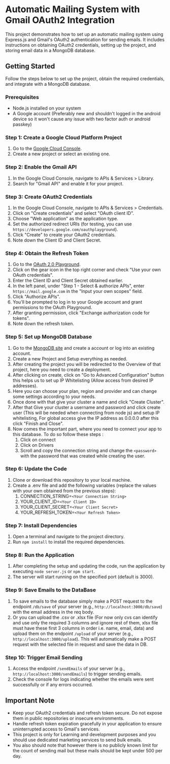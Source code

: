 # Automatic Mailing System with Gmail OAuth2 Integration

This project demonstrates how to set up an automatic mailing system using Express.js and Gmail's OAuth2 authentication for sending emails. It includes instructions on obtaining OAuth2 credentials, setting up the project, and storing email data in a MongoDB database.

## Getting Started

Follow the steps below to set up the project, obtain the required credentials, and integrate with a MongoDB database.

### Prerequisites

- Node.js installed on your system
- A Google account (Preferably new and shouldn't logged in the android device so it won't cause any issue with two factor auth or android passkey)

### Step 1: Create a Google Cloud Platform Project

1. Go to the [Google Cloud Console](https://console.cloud.google.com/).
2. Create a new project or select an existing one.

### Step 2: Enable the Gmail API

1. In the Google Cloud Console, navigate to APIs & Services > Library.
2. Search for "Gmail API" and enable it for your project.

### Step 3: Create OAuth2 Credentials

1. In the Google Cloud Console, navigate to APIs & Services > Credentials.
2. Click on "Create credentials" and select "OAuth client ID".
3. Choose "Web application" as the application type.
4. Set the authorized redirect URIs (for testing, you can use `https://developers.google.com/oauthplayground`).
5. Click "Create" to create your OAuth2 credentials.
6. Note down the Client ID and Client Secret.

### Step 4: Obtain the Refresh Token

1. Go to the [OAuth 2.0 Playground](https://developers.google.com/oauthplayground).
2. Click on the gear icon in the top right corner and check "Use your own OAuth credentials".
3. Enter the Client ID and Client Secret obtained earlier.
4. In the left panel, under "Step 1 - Select & authorize APIs", enter `https://mail.google.com` in the "Input your own scopes" field.
5. Click "Authorize APIs".
6. You'll be prompted to log in to your Google account and grant permissions to the OAuth Playground.
7. After granting permission, click "Exchange authorization code for tokens".
8. Note down the refresh token.

### Step 5: Set up MongoDB Database

1. Go to the [MongoDB site](https://www.mongodb.com/) and create a account or log into an existing account.
2. Create a new Project and Setup everything as needed.
3. After creating the project you will be redirected to the Overview of that project, here you need to create a deployment.
4. After clicking on create, click on "Go to Advanced Configuration" button this helps us to set up IP Whitelisting (Allow access from desired IP addresses).
5. Here you can choose your plan, region and provider and can change some settings according to your needs.
6. Once done with that give your cluster a name and click "Create Cluster".
7. After that Give your cluster a username and password and click create user (This will be needed when connecting from node js) and setup IP whitelisting, For global access give the IP address as 0.0.0.0 after this click "Finish and Close".
7. Now comes the important part, where you need to connect  your app to this database. To do so follow these steps :
    1. Click on connect
    2. Click on Drivers
    3. Scroll and copy the connection string and change the `<password>` with the password that was created while creating the user.


### Step 6: Update the Code

1. Clone or download this repository to your local machine.
2. Create a .env file and  add the following variables (replace the values with your own obtained from the previous steps):
    1. CONNECTION_STRING=`<Your Connection String>`
    2. YOUR_CLIENT_ID=`<Your Client ID>`
    3. YOUR_CLIENT_SECRET=`<Your Client Secret>`
    4. YOUR_REFRESH_TOKEN=`<Your Refresh Token>`

### Step 7: Install Dependencies

1. Open a terminal and navigate to the project directory.
2. Run `npm install` to install the required dependencies.

### Step 8: Run the Application

1. After completing the setup and updating the code, run the application by executing `node server.js` or `npm start`.
2. The server will start running on the specified port (default is 3000).

### Step 9: Save Emails to the DataBase

1. To save emails to the database simply make a POST request to the endpoint `/db/save` of your server (e.g., `http://localhost:3000/db/save`) with the email address in the req body.
2. Or you can upload the .csv or .xlsx file (For now only cvs can identify and use only the required 3 columns and ignore rest of them, xlsx file must have these first 3 columns in order i.e. name, email, data) and upload them on the endpoint `/upload` of your server (e.g., `http://localhost:3000/upload`). This will automatically make a POST request with the selected file in request and save the data in DB.

### Step 10: Trigger Email Sending

1. Access the endpoint `/sendEmails` of your server (e.g., `http://localhost:3000/sendEmails`) to trigger sending emails.
2. Check the console for logs indicating whether the emails were sent successfully or if any errors occurred.

## Important Note

- Keep your OAuth2 credentials and refresh token secure. Do not expose them in public repositories or insecure environments.
- Handle refresh token expiration gracefully in your application to ensure uninterrupted access to Gmail's services.
- This project is only for Learning and development purposes and you should use dedicated marketing services to send bulk emails.
- You also should note that however there is no publicly known limit for the count of sending mail but these mails should be kept under 500 per day.
